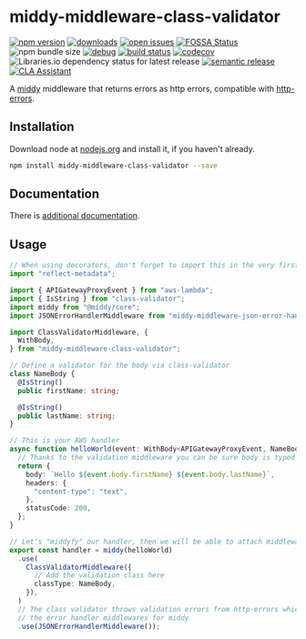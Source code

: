 # middy-middleware-class-validator

[![npm version](https://badge.fury.io/js/middy-middleware-class-validator.svg)](https://npmjs.org/package/middy-middleware-class-validator)
[![downloads](https://img.shields.io/npm/dw/middy-middleware-class-validator.svg)](https://npmjs.org/package/middy-middleware-class-validator)
[![open issues](https://img.shields.io/github/issues-raw/dbartholomae/middy-middleware-class-validator.svg)](https://github.com/dbartholomae/middy-middleware-class-validator/issues)
[![FOSSA Status](https://app.fossa.io/api/projects/git%2Bgithub.com%2Fdbartholomae%2Fmiddy-middleware-class-validator.svg?type=shield)](https://app.fossa.io/projects/git%2Bgithub.com%2Fdbartholomae%2Fmiddy-middleware-class-validator?ref=badge_shield)
![npm bundle size](https://img.shields.io/bundlephobia/min/middy-middleware-class-validator)
[![debug](https://img.shields.io/badge/debug-blue.svg)](https://github.com/visionmedia/debug#readme)
[![build status](https://github.com/dbartholomae/middy-middleware-class-validator/workflows/Build%20and%20deploy/badge.svg?branch=main)](https://github.com/dbartholomae/middy-middleware-class-validator/actions?query=workflow%3A"Build+and+deploy")
[![codecov](https://codecov.io/gh/dbartholomae/middy-middleware-class-validator/branch/master/graph/badge.svg)](https://codecov.io/gh/dbartholomae/middy-middleware-class-validator)
![Libraries.io dependency status for latest release](https://img.shields.io/librariesio/release/npm/middy-middleware-class-validator)
[![semantic release](https://img.shields.io/badge/%20%20%F0%9F%93%A6%F0%9F%9A%80-semantic--release-e10079.svg)](https://github.com/semantic-release/semantic-release#badge)
[![CLA Assistant](https://cla-assistant.io/readme/badge/dbartholomae/middy-middleware-class-validator)](https://cla-assistant.io/dbartholomae/middy-middleware-class-validator)

A [middy](https://github.com/middyjs/middy) middleware that returns errors as http errors, compatible with [http-errors](https://www.npmjs.com/package/http-errors).

## Installation

Download node at [nodejs.org](http://nodejs.org) and install it, if you haven't already.

```sh
npm install middy-middleware-class-validator --save
```

## Documentation

There is [additional documentation](https://dbartholomae.github.com/middy-middleware-class-validator).

## Usage

```typescript
// When using decorators, don't forget to import this in the very first line of code
import "reflect-metadata";

import { APIGatewayProxyEvent } from "aws-lambda";
import { IsString } from "class-validator";
import middy from "@middy/core";
import JSONErrorHandlerMiddleware from "middy-middleware-json-error-handler";

import ClassValidatorMiddleware, {
  WithBody,
} from "middy-middleware-class-validator";

// Define a validator for the body via class-validator
class NameBody {
  @IsString()
  public firstName: string;

  @IsString()
  public lastName: string;
}

// This is your AWS handler
async function helloWorld(event: WithBody<APIGatewayProxyEvent, NameBody>) {
  // Thanks to the validation middleware you can be sure body is typed correctly
  return {
    body: `Hello ${event.body.firstName} ${event.body.lastName}`,
    headers: {
      "content-type": "text",
    },
    statusCode: 200,
  };
}

// Let's "middyfy" our handler, then we will be able to attach middlewares to it
export const handler = middy(helloWorld)
  .use(
    ClassValidatorMiddleware({
      // Add the validation class here
      classType: NameBody,
    }),
  )
  // The class validator throws validation errors from http-errors which are compatible with
  // the error handler middlewares for middy
  .use(JSONErrorHandlerMiddleware());
```
